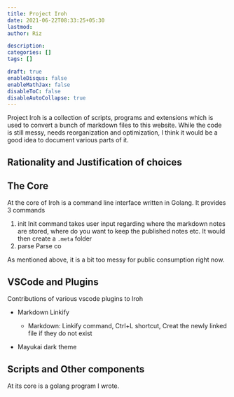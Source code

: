 ```yaml
---
title: Project Iroh
date: 2021-06-22T08:33:25+05:30
lastmod:
author: Riz

description:
categories: []
tags: []

draft: true
enableDisqus: false
enableMathJax: false
disableToC: false
disableAutoCollapse: true
---
```


Project Iroh is a collection of scripts, programs and extensions which is used to convert a bunch of markdown files to this website. While the code is still messy, needs reorganization and optimization, I think it would be a good idea to document various parts of it.

## Rationality and Justification of choices

## The Core

At the core of Iroh is a command line interface written in Golang. It provides 3 commands

1. init
   Init command takes user input regarding where the markdown notes are stored, where do you want to keep the published notes etc. It would then create a `.meta` folder
2. parse
   Parse co

As mentioned above, it is a bit too messy for public consumption right now.

## VSCode and Plugins

Contributions of various vscode plugins to Iroh

- Markdown Linkify

  - Markdown: Linkify command, Ctrl+L shortcut, Creat the newly linked file if they do not exist

- Mayukai dark theme

## Scripts and Other components

At its core is a golang program I wrote.
